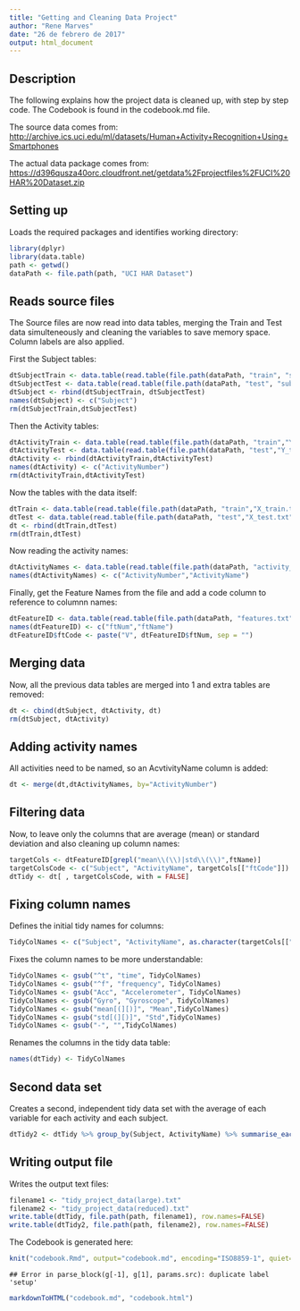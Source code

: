 ```yaml
---
title: "Getting and Cleaning Data Project"
author: "Rene Marves"
date: "26 de febrero de 2017"
output: html_document
---
```




## Description

The following explains how the project data is cleaned up, with step by step code.  The Codebook is found in the codebook.md file.

The source data comes from:
http://archive.ics.uci.edu/ml/datasets/Human+Activity+Recognition+Using+Smartphones

The actual data package comes from:
https://d396qusza40orc.cloudfront.net/getdata%2Fprojectfiles%2FUCI%20HAR%20Dataset.zip

## Setting up

Loads the required packages and identifies working directory:


```r
library(dplyr)
library(data.table)
path <- getwd()
dataPath <- file.path(path, "UCI HAR Dataset")
```

## Reads source files

The Source files are now read into data tables, merging the Train and Test data simulteneously and cleaning the variables to save memory space. Column labels are also applied.

First the Subject tables:


```r
dtSubjectTrain <- data.table(read.table(file.path(dataPath, "train", "subject_train.txt")))
dtSubjectTest <- data.table(read.table(file.path(dataPath, "test", "subject_test.txt")))
dtSubject <- rbind(dtSubjectTrain, dtSubjectTest)
names(dtSubject) <- c("Subject")
rm(dtSubjectTrain,dtSubjectTest)
```

Then the Activity tables:


```r
dtActivityTrain <- data.table(read.table(file.path(dataPath, "train","Y_train.txt")))
dtActivityTest <- data.table(read.table(file.path(dataPath, "test","Y_test.txt")))
dtActivity <- rbind(dtActivityTrain,dtActivityTest)
names(dtActivity) <- c("ActivityNumber")
rm(dtActivityTrain,dtActivityTest)
```

Now the tables with the data itself:


```r
dtTrain <- data.table(read.table(file.path(dataPath, "train","X_train.txt")))
dtTest <- data.table(read.table(file.path(dataPath, "test","X_test.txt")))
dt <- rbind(dtTrain,dtTest)
rm(dtTrain,dtTest)
```

Now reading the activity names:


```r
dtActivityNames <- data.table(read.table(file.path(dataPath, "activity_labels.txt"))) 
names(dtActivityNames) <- c("ActivityNumber","ActivityName")
```

Finally, get the Feature Names from the file and add a code column to reference to columnn names:


```r
dtFeatureID <- data.table(read.table(file.path(dataPath, "features.txt"))) 
names(dtFeatureID) <- c("ftNum","ftName")
dtFeatureID$ftCode <- paste("V", dtFeatureID$ftNum, sep = "")
```

## Merging data

Now, all the previous data tables are merged into 1 and extra tables are removed:


```r
dt <- cbind(dtSubject, dtActivity, dt)
rm(dtSubject, dtActivity)
```

## Adding activity names

All activities need to be named, so an AcvtivityName column is added:


```r
dt <- merge(dt,dtActivityNames, by="ActivityNumber")
```


## Filtering data

Now, to leave only the columns that are average (mean) or standard deviation and also cleaning up column names:


```r
targetCols <- dtFeatureID[grepl("mean\\(\\)|std\\(\\)",ftName)]
targetColsCode <- c("Subject", "ActivityName", targetCols[["ftCode"]])
dtTidy <- dt[ , targetColsCode, with = FALSE]
```

## Fixing column names

Defines the initial tidy names for columns:


```r
TidyColNames <- c("Subject", "ActivityName", as.character(targetCols[["ftName"]]))
```

Fixes the column names to be more understandable:


```r
TidyColNames <- gsub("^t", "time", TidyColNames)
TidyColNames <- gsub("^f", "frequency", TidyColNames)
TidyColNames <- gsub("Acc", "Accelerometer", TidyColNames)
TidyColNames <- gsub("Gyro", "Gyroscope", TidyColNames)
TidyColNames <- gsub("mean[(][)]", "Mean",TidyColNames)
TidyColNames <- gsub("std[(][)]", "Std",TidyColNames)
TidyColNames <- gsub("-", "",TidyColNames)
```

Renames the columns in the tidy data table:


```r
names(dtTidy) <- TidyColNames
```

## Second data set

Creates a second, independent tidy data set with the average of each variable for each activity and each subject.


```r
dtTidy2 <- dtTidy %>% group_by(Subject, ActivityName) %>% summarise_each(funs(mean))
```

## Writing output file

Writes the output text files:


```r
filename1 <- "tidy_project_data(large).txt"
filename2 <- "tidy_project_data(reduced).txt"
write.table(dtTidy, file.path(path, filename1), row.names=FALSE)
write.table(dtTidy2, file.path(path, filename2), row.names=FALSE)
```

The Codebook is generated here:

```r
knit("codebook.Rmd", output="codebook.md", encoding="ISO8859-1", quiet=TRUE)
```

```
## Error in parse_block(g[-1], g[1], params.src): duplicate label 'setup'
```

```r
markdownToHTML("codebook.md", "codebook.html")
```

